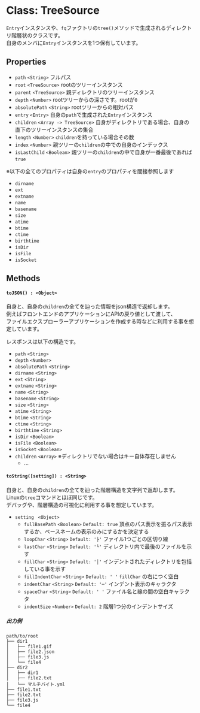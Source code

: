 # Class: TreeSource
`Entry`インスタンスや、`fq`ファクトリの`tree()`メソッドで生成されるディレクトリ階層状のクラスです。  
自身のメンバに`Entry`インスタンスを1つ保有しています。

Properties
----
- `path` `<String>` フルパス
- `root` `<TreeSource>` rootのツリーインスタンス
- `parent` `<TreeSource>` 親ディレクトリのツリーインスタンス
- `depth` `<Number>` rootツリーからの深さです。rootが`0`
- `absolutePath` `<String>` rootツリーからの相対パス
- `entry` `<Entry>` 自身の`path`で生成された`Entry`インスタンス
- `children` `<Array -> TreeSource>` 自身がディレクトリである場合、自身の直下のツリーインスタンスの集合
- `length` `<Number>` `children`を持っている場合その数
- `index` `<Number>` 親ツリーの`children`の中での自身のインデックス
- `isLastChild` `<Boolean>` 親ツリーの`children`の中で自身が一番最後であれば`true`

※以下の全てのプロパティは自身の`entry`のプロパティを間接参照します

- `dirname`
- `ext`
- `extname`
- `name`
- `basename`
- `size`
- `atime`
- `btime`
- `ctime`
- `birthtime`
- `isDir`
- `isFile`
- `isSocket`

Methods
----
#### `toJSON() : <Object>`
自身と、自身の`children`の全てを辿った情報をjson構造で返却します。  
例えばフロントエンドのアプリケーションにAPIの戻り値として渡して、  
ファイルエクスプローラーアプリケーションを作成する時などに利用する事を想定しています。

レスポンスは以下の構造です。

- `path` `<String>`
- `depth` `<Number>`
- `absolutePath` `<String>`
- `dirname` `<String>`
- `ext` `<String>`
- `extname` `<String>`
- `name` `<String>`
- `basename` `<String>`
- `size` `<String>`
- `atime` `<String>`
- `btime` `<String>`
- `ctime` `<String>`
- `birthtime` `<String>`
- `isDir` `<Boolean>`
- `isFile` `<Boolean>`
- `isSocket` `<Boolean>`
- `children` `<Array>` ※ディレクトリでない場合はキー自体存在しません
	- ... 



#### `toString([setting]) : <String>`
自身と、自身の`children`の全てを辿った階層構造を文字列で返却します。  
Linuxの`tree`コマンドとほぼ同じです。  
デバッグや、階層構造の可視化に利用する事を想定しています。 

- `setting ` `<Object>`
	- `fullBasePath` `<Boolean>` `Default: true` 頂点のパス表示を振るパス表示するか、ベースネームの表示のみにするかを決定する
	- `loopChar` `<String>` `Default: '├'` ファイル1つごとの区切り線
	- `lastChar` `<String>` `Default: '└'` ディレクトリ内で最後のファイルを示す
	- `fillChar` `<String>` `Default: '│'` インデントされたディレクトリを包括している事を示す
	- `fillIndentChar` `<String>` `Default: ' '` `fillChar` の右につく空白
	- `indentChar` `<String>` `Default: '─'` インデント表示のキャラクタ
	- `spaceChar` `<String>` `Default: ' '` ファイル名と線の間の空白キャラクタ
	- `indentSize` `<Number>` `Default: 2` 階層1つ分のインデントサイズ

##### 出力例
```
path/to/root
├── dir1
│   ├── file1.gif
│   ├── file2.json
│   ├── file3.js
│   └── file4
├── dir2
│   ├── dir1
│   ├── file2.txt
│   └── マルチバイト.yml
├── file1.txt
├── file2.txt
├── file3.js
└── file4
```